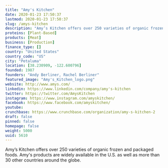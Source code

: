 ```yaml
---
title: "Amy's Kitchen"
date: 2020-01-23 17:50:37
lastmod: 2020-01-23 17:50:37
slug: /amys-kitchen
description: "Amy’s Kitchen offers over 250 varieties of organic frozen and packaged foods. Amy's products are widely available in the U.S. as well as more than 30 other countries around the globe."
proteins: [Plant-Based]
products: [Meat]
business: [Production]
finance_type: []
country: "United States"
country_code: "US"
city: "Petaluma"
location: [38.230909, -122.600796]
founded: 1987
founders: "Andy Berliner, Rachel Berliner"
featured_image: "Amy's_Kitchen_logo.png"
website: http://www.amys.com/
linkedin: https://www.linkedin.com/company/amy's-kitchen
twitter: https://twitter.com/AmysKitchen
instagram: https://www.instagram.com/amyskitchen/
facebook: https://www.facebook.com/amyskitchen/
youtube: 
crunchbase: https://www.crunchbase.com/organization/amy-s-kitchen-2
draft: false
pinned: false
homepage: false
weight: 5000
uuid: 5610
---
```

Amy’s Kitchen offers over 250 varieties of organic frozen and packaged foods. Amy's products are widely available in the U.S. as well as more than 30 other countries around the globe.
